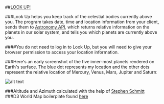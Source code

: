 ##[LOOK UP!](http://afternoon-coast-5294.herokuapp.com/)

###Look Up helps you keep track of the celestial bodies currently above you. The program takes date, time and location information from your client, sends them to [Astronomy API](http://www.astronomyapi.com/), which returns relative information on the planets in our solar system, and tells you which planets are currently above you.

####You do not need to log in to Look Up, but you will need to give your browser permission to access your location information.

###Here's an early screenshot of the five inner-most planets rendered on Earth's surface. The blue dot represents my location and the other dots represent the relative location of Mercury, Venus, Mars, Jupiter and Saturn:

![alt text](http://i.imgur.com/cnRpt0s.png "Look Up!")

###Altitude and Azimuth calculated with the help of [Stephen Schmitt](http://mysite.verizon.net/res148h4j/javascript/script_celestial2horizon.html)
###D3 World Map boilerplate found [here](http://techslides.com/demos/d3/worldmap-template.html)
